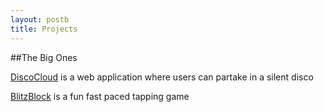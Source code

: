 ```yaml
---
layout: postb
title: Projects
---
```


##The Big Ones

[DiscoCloud](http://discocloud.herokuapp.com) is a web application where users can partake in a silent disco

[BlitzBlock](http://goo.gl/zqblW9) is a fun fast paced tapping game







